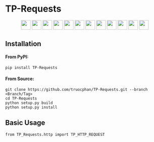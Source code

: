 # TP-Requests

<p align="center">
    <a href="https://github.com/truocphan/TP-Requests/releases/"><img src="https://img.shields.io/github/release/truocphan/TP-Requests" height=30></a>
	<a href="#"><img src="https://img.shields.io/github/downloads/truocphan/TP-Requests/total" height=30></a>
	<a href="#"><img src="https://img.shields.io/github/stars/truocphan/TP-Requests" height=30></a>
	<a href="#"><img src="https://img.shields.io/github/forks/truocphan/TP-Requests" height=30></a>
	<a href="https://github.com/truocphan/TP-Requests/issues?q=is%3Aopen+is%3Aissue"><img src="https://img.shields.io/github/issues/truocphan/TP-Requests" height=30></a>
	<a href="https://github.com/truocphan/TP-Requests/issues?q=is%3Aissue+is%3Aclosed"><img src="https://img.shields.io/github/issues-closed/truocphan/TP-Requests" height=30></a>
	<a href="https://pypi.org/project/TP-Requests/" target="_blank"><img src="https://img.shields.io/badge/pypi-3775A9?style=for-the-badge&logo=pypi&logoColor=white" height=30></a>
	<a href="https://www.facebook.com/61550595106970" target="_blank"><img src="https://img.shields.io/badge/Facebook-1877F2?style=for-the-badge&logo=facebook&logoColor=white" height=30></a>
	<a href="https://twitter.com/TPCyberSec" target="_blank"><img src="https://img.shields.io/badge/Twitter-1DA1F2?style=for-the-badge&logo=twitter&logoColor=white" height=30></a>
	<a href="https://github.com/truocphan" target="_blank"><img src="https://img.shields.io/badge/GitHub-100000?style=for-the-badge&logo=github&logoColor=white" height=30></a>
	<a href="mailto:tpcybersec2023@gmail.com" target="_blank"><img src="https://img.shields.io/badge/Gmail-D14836?style=for-the-badge&logo=gmail&logoColor=white" height=30></a>
	<a href="https://www.buymeacoffee.com/truocphan" target="_blank"><img src="https://img.shields.io/badge/Buy_Me_A_Coffee-FFDD00?style=for-the-badge&logo=buy-me-a-coffee&logoColor=black" height=30></a>
</p>

## Installation
#### From PyPI:
```console
pip install TP-Requests
```
#### From Source:
```console
git clone https://github.com/truocphan/TP-Requests.git --branch <Branch/Tag>
cd TP-Requests
python setup.py build
python setup.py install
```

## Basic Usage
```
from TP_Requests.http import TP_HTTP_REQUEST
```